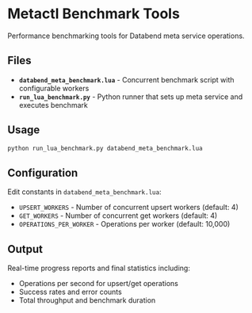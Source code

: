 # Metactl Benchmark Tools

Performance benchmarking tools for Databend meta service operations.

## Files

- **`databend_meta_benchmark.lua`** - Concurrent benchmark script with configurable workers
- **`run_lua_benchmark.py`** - Python runner that sets up meta service and executes benchmark

## Usage

```bash
python run_lua_benchmark.py databend_meta_benchmark.lua
```

## Configuration

Edit constants in `databend_meta_benchmark.lua`:
- `UPSERT_WORKERS` - Number of concurrent upsert workers (default: 4)
- `GET_WORKERS` - Number of concurrent get workers (default: 4) 
- `OPERATIONS_PER_WORKER` - Operations per worker (default: 10,000)

## Output

Real-time progress reports and final statistics including:
- Operations per second for upsert/get operations
- Success rates and error counts
- Total throughput and benchmark duration